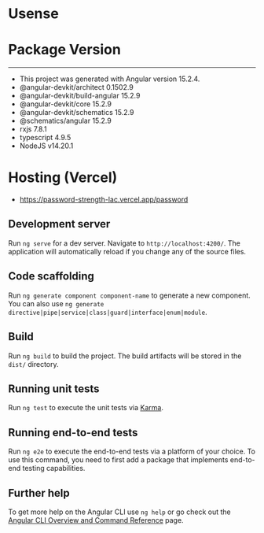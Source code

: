 # Usense

# Package                            Version
------------------------------------------------------------
* This project was generated with Angular version 15.2.4.
* @angular-devkit/architect       0.1502.9
* @angular-devkit/build-angular   15.2.9
* @angular-devkit/core            15.2.9
* @angular-devkit/schematics      15.2.9
* @schematics/angular             15.2.9
* rxjs                            7.8.1
* typescript                      4.9.5
* NodeJS                          v14.20.1

# Hosting (Vercel)
* https://password-strength-lac.vercel.app/password

## Development server

Run `ng serve` for a dev server. Navigate to `http://localhost:4200/`. The application will automatically reload if you change any of the source files.

## Code scaffolding

Run `ng generate component component-name` to generate a new component. You can also use `ng generate directive|pipe|service|class|guard|interface|enum|module`.

## Build

Run `ng build` to build the project. The build artifacts will be stored in the `dist/` directory.

## Running unit tests

Run `ng test` to execute the unit tests via [Karma](https://karma-runner.github.io).

## Running end-to-end tests

Run `ng e2e` to execute the end-to-end tests via a platform of your choice. To use this command, you need to first add a package that implements end-to-end testing capabilities.

## Further help

To get more help on the Angular CLI use `ng help` or go check out the [Angular CLI Overview and Command Reference](https://angular.io/cli) page.
